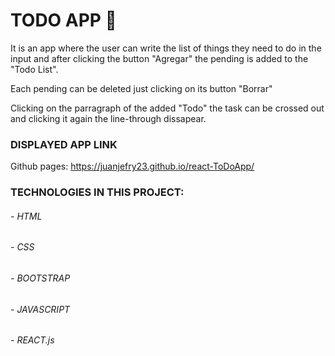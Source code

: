 # TODO APP 📝 

It is an app where the user can write the list of things they need to do in the input and after clicking the button "Agregar" the pending is added to the "Todo List".

Each pending can be deleted just clicking on its button "Borrar"

Clicking on the parragraph of the added "Todo" the task can be crossed out and clicking it again the line-through dissapear.

### DISPLAYED APP LINK
Github pages: https://juanjefry23.github.io/react-ToDoApp/

### TECHNOLOGIES IN THIS PROJECT:
###### - HTML
###### - CSS
###### - BOOTSTRAP
###### - JAVASCRIPT
###### - REACT.js
